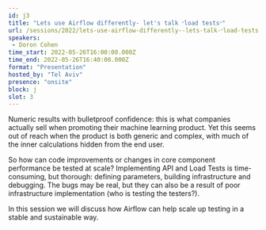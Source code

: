 ```yaml
---
id: j3
title: "Lets use Airflow differently- let's talk ״load tests״"
url: /sessions/2022/lets-use-airflow-differently--lets-talk-״load-tests״
speakers:
 - Doron Cohen
time_start: 2022-05-26T16:00:00.000Z
time_end: 2022-05-26T16:40:00.000Z
format: "Presentation"
hosted_by: "Tel Aviv"
presence: "onsite"
block: j
slot: 3
---
```


Numeric results with bulletproof confidence: this is what companies actually sell when promoting their machine learning product. Yet this seems out of reach when the product is both generic and complex, with much of the inner calculations hidden from the end user.
 
 So how can code improvements or changes in core component performance be tested at scale? Implementing API and Load Tests is time-consuming, but thorough: defining parameters, building infrastructure and debugging. The bugs may be real, but they can also be a result of poor infrastructure implementation (who is testing the testers?).
 
 In this session we will discuss how Airflow can help scale up testing in a stable and sustainable way.